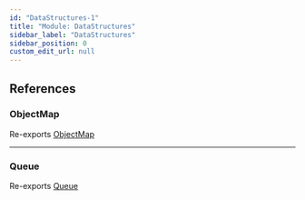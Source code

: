 ```yaml
---
id: "DataStructures-1"
title: "Module: DataStructures"
sidebar_label: "DataStructures"
sidebar_position: 0
custom_edit_url: null
---
```


## References

### ObjectMap

Re-exports [ObjectMap](../classes/DataStructures_ObjectMap.ObjectMap.md)

___

### Queue

Re-exports [Queue](../classes/DataStructures_Queue.Queue.md)
